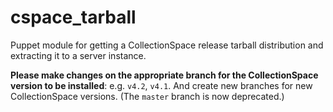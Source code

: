 cspace_tarball
==============

Puppet module for getting a CollectionSpace release tarball distribution and extracting it to a server instance.

**Please make changes on the appropriate branch for the CollectionSpace
version to be installed**: e.g. `v4.2`, `v4.1`. And create new branches
for new CollectionSpace versions. (The `master` branch is now deprecated.)
